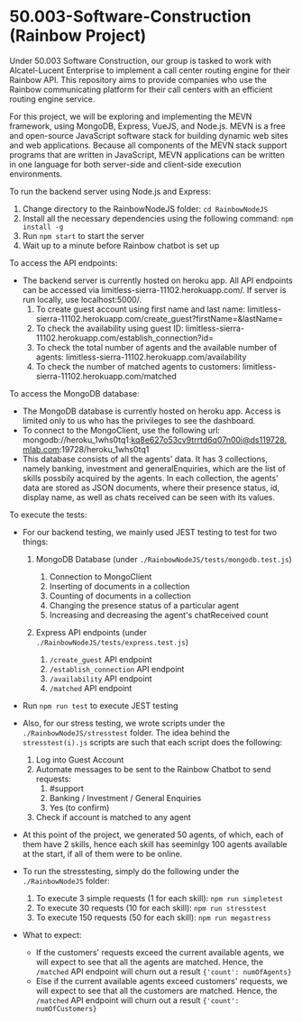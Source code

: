 # 50.003-Software-Construction (Rainbow Project)
Under 50.003 Software Construction, our group is tasked to work with Alcatel-Lucent Enterprise to implement a call center routing engine for their Rainbow API. This repository aims to provide companies who use the Rainbow communicating platform for their call centers with an efficient routing engine service.

For this project, we will be exploring and implementing the MEVN framework, using MongoDB, Express, VueJS, and Node.js. MEVN is a free and open-source JavaScript software stack for building dynamic web sites and web applications. Because all components of the MEVN stack support programs that are written in JavaScript, MEVN applications can be written in one language for both server-side and client-side execution environments.

To run the backend server using Node.js and Express:
1. Change directory to the RainbowNodeJS folder: `cd RainbowNodeJS`
2. Install all the necessary dependencies using the following command: `npm install -g`
3. Run `npm start` to start the server
4. Wait up to a minute before Rainbow chatbot is set up

To access the API endpoints:
- The backend server is currently hosted on heroku app. All API endpoints can be accessed via limitless-sierra-11102.herokuapp.com/. If server is run locally, use localhost:5000/.
  1. To create guest account using first name and last name: limitless-sierra-11102.herokuapp.com/create_guest?firstName=&lastName=
  2. To check the availability using guest ID: limitless-sierra-11102.herokuapp.com/establish_connection?id=
  3. To check the total number of agents and the available number of agents: limitless-sierra-11102.herokuapp.com/availability
  4. To check the number of matched agents to customers: limitless-sierra-11102.herokuapp.com/matched

To access the MongoDB database:
- The MongoDB database is currently hosted on heroku app. Access is limited only to us who has the privileges to see the dashboard.
- To connect to the MongoClient, use the following url: mongodb://heroku_1whs0tq1:kq8e627o53cv9trrtd6q07n00i@ds119728.mlab.com:19728/heroku_1whs0tq1
- This database consists of all the agents' data. It has 3 collections, namely banking, investment and generalEnquiries, which are the list of skills possbily acquired by the agents. In each collection, the agents' data are stored as JSON documents, where their presence status, id, display name, as well as chats received can be seen with its values.

To execute the tests:
- For our backend testing, we mainly used JEST testing to test for two things:
  1. MongoDB Database (under `./RainbowNodeJS/tests/mongodb.test.js`)
     1. Connection to MongoClient
     2. Inserting of documents in a collection
     3. Counting of documents in a collection
     4. Changing the presence status of a particular agent
     5. Increasing and decreasing the agent's chatReceived count
   
  2. Express API endpoints (under `./RainbowNodeJS/tests/express.test.js`)
     1. `/create_guest` API endpoint
     2. `/establish_connection` API endpoint
     3. `/availability` API endpoint
     4. `/matched` API endpoint
- Run `npm run test` to execute JEST testing

- Also, for our stress testing, we wrote scripts under the `./RainbowNodeJS/stresstest` folder. The idea behind the `stresstest(i).js` scripts are such that each script does the following:
  1. Log into Guest Account
  2. Automate messages to be sent to the Rainbow Chatbot to send requests:
     1. #support
     2. Banking / Investment / General Enquiries
     3. Yes (to confirm)
  3. Check if account is matched to any agent

- At this point of the project, we generated 50 agents, of which, each of them have 2 skills, hence each skill has seeminlgy 100 agents available at the start, if all of them were to be online.
- To run the stresstesting, simply do the following under the `./RainbowNodeJS` folder:
  1. To execute 3 simple requests (1 for each skill): `npm run simpletest`
  2. To execute 30 requests (10 for each skill): `npm run stresstest`
  3. To execute 150 requests (50 for each skill): `npm run megastress`
- What to expect:
  - If the customers' requests exceed the current available agents, we will expect to see that all the agents are matched. Hence, the `/matched` API endpoint will churn out a result `{'count': numOfAgents}`
  - Else if the current available agents exceed customers' requests, we will expect to see that all the customers are matched. Hence, the `/matched` API endpoint will churn out a result `{'count': numOfCustomers}`


